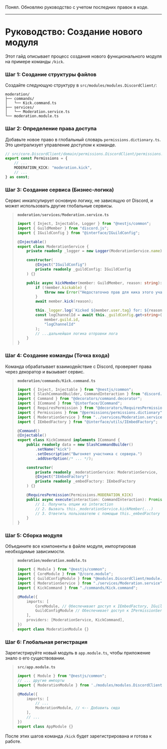 Понял. Обновляю руководство с учетом последних правок в коде.

---

# Руководство: Создание нового модуля

Этот гайд описывает процесс создания нового функционального модуля на примере команды `/kick`.

### Шаг 1: Создание структуры файлов

Создайте следующую структуру в `src/modules/modules.DiscordClient/`:

```
moderation/
├── commands/
│   └── Kick.command.ts
├── services/
│   └── Moderation.service.ts
└── moderation.module.ts
```

### Шаг 2: Определение права доступа

Добавьте новое право в глобальный словарь `permissions.dictionary.ts`. Это централизует управление доступом к команде.

```typescript
// src/core.DiscordClient/domain/permissions.DiscordClient/permissions.dictionary.ts
export const Permissions = {
    // ...
    MODERATION_KICK: "moderation.kick",
    // ...
} as const;
```

### Шаг 3: Создание сервиса (Бизнес-логика)

Сервис инкапсулирует основную логику, не зависящую от Discord, и может использовать другие глобальные сервисы.

> **`moderation/services/Moderation.service.ts`**
> ```typescript
> import { Inject, Injectable, Logger } from "@nestjs/common";
> import { GuildMember } from "discord.js";
> import { IGuildConfig } from "@interface/IGuildConfig";
> 
> @Injectable()
> export class ModerationService {
>     private readonly _logger = new Logger(ModerationService.name);
> 
>     constructor(
>         @Inject("IGuildConfig")
>         private readonly _guildConfig: IGuildConfig
>     ) {}
> 
>     public async kickMember(member: GuildMember, reason: string): Promise<void> {
>         if (!member.kickable) {
>             throw new Error("Недостаточно прав для кика этого участника.");
>         }
>         await member.kick(reason);
> 
>         this._logger.log(`Kicked ${member.user.tag} for: ${reason}`);
>         const logChannelId = await this._guildConfig.get<string>(
>             member.guild.id,
>             "logChannelId"
>         );
>         // ...дальнейшая логика отправки лога
>     }
> }
> ```

### Шаг 4: Создание команды (Точка входа)

Команда обрабатывает взаимодействие с Discord, проверяет права через декоратор и вызывает сервис.

> **`moderation/commands/Kick.command.ts`**
> ```typescript
> import { Inject, Injectable } from "@nestjs/common";
> import { SlashCommandBuilder, CommandInteraction } from "discord.js";
> import { Command } from "@decorators/command.decorator";
> import { ICommand } from "@interface/ICommand";
> import { RequiresPermission } from "@decorators/RequiresPermission.decorator";
> import { Permissions } from "@permissions/permissions.dictionary";
> import { ModerationService } from "../services/Moderation.service";
> import { IEmbedFactory } from "@interface/utils/IEmbedFactory";
> 
> @Command()
> @Injectable()
> export class KickCommand implements ICommand {
>     public readonly data = new SlashCommandBuilder()
>         .setName("kick")
>         .setDescription("Выгоняет участника с сервера.")
>         .addUserOption(/* ... */);
> 
>     constructor(
>         private readonly _moderationService: ModerationService,
>         @Inject("IEmbedFactory")
>         private readonly _embedFactory: IEmbedFactory
>     ) {}
> 
>     @RequiresPermission(Permissions.MODERATION_KICK)
>     public async execute(interaction: CommandInteraction): Promise<void> {
>         // 1. Получить опции из interaction
>         // 2. Вызвать this._moderationService.kickMember(...)
>         // 3. Ответить пользователю с помощью this._embedFactory
>     }
> }
> ```

### Шаг 5: Сборка модуля

Объедините все компоненты в файле модуля, импортировав необходимые зависимости.

> **`moderation/moderation.module.ts`**
> ```typescript
> import { Module } from "@nestjs/common";
> import { CoreModule } from "@/core.module";
> import { GuildConfigModule } from "@modules.DiscordClient/module.GuildConfigManager/config.guild-config-manager.module";
> import { ModerationService } from "./services/Moderation.service";
> import { KickCommand } from "./commands/Kick.command";
> 
> @Module({
>     imports: [
>         CoreModule, // Обеспечивает доступ к IEmbedFactory, IGuildConfig и т.д.
>         GuildConfigModule // Обеспечивает доступ к IPermissionService (через Guard)
>     ],
>     providers: [ModerationService, KickCommand],
> })
> export class ModerationModule {}
> ```

### Шаг 6: Глобальная регистрация

Зарегистрируйте новый модуль в `app.module.ts`, чтобы приложение знало о его существовании.

> **`src/app.module.ts`**
> ```typescript
> import { Module } from "@nestjs/common";
> // ... другие импорты
> import { ModerationModule } from './modules/modules.DiscordClient/moderation/moderation.module';
> 
> @Module({
>     imports: [
>         // ...
>         ModerationModule, // <-- Добавить сюда
>     ],
>     // ...
> })
> export class AppModule {}
> ```

После этих шагов команда `/kick` будет зарегистрирована и готова к работе.

